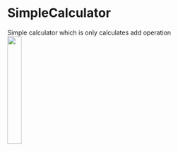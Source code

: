 # SimpleCalculator
Simple calculator which is only calculates add operation
<br>
<img src="https://github.com/menesdurak/SimpleCalculator/assets/76568329/1c82997d-7e5c-4725-8b61-ae79dbc34adf" width="25%">
